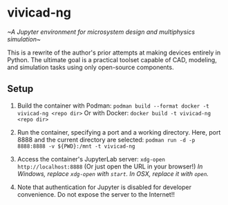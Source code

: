 # vivicad-ng
*~A Jupyter environment for microsystem design and multiphysics simulation~*

This is a rewrite of the author's prior attempts at making devices entirely in Python.
The ultimate goal is a practical toolset capable of CAD, modeling, and simulation tasks
using only open-source components.

## Setup
1. Build the container with Podman:
`podman build --format docker -t vivicad-ng <repo dir>`
Or with Docker:
`docker build -t vivicad-ng <repo dir>`

2. Run the container, specifying a port and a working directory.
Here, port 8888 and the current directory are selected:
`podman run -d -p 8888:8888 -v ${PWD}:/mnt -t vivicad-ng`

3. Access the container's JupyterLab server:
`xdg-open http://localhost:8888`
(Or just open the URL in your browser!)
*In Windows, replace `xdg-open` with `start`. In OSX, replace it with `open`.*

4. Note that authentication for Jupyter is disabled for developer convenience.
Do not expose the server to the Internet!!
